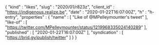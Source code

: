 {
  "kind" : "likes",
  "slug" : "2020/01/r823z",
  "client_id" : "https://indigenous.realize.be",
  "date" : "2020-01-22T16:07:00Z",
  "h" : "h-entry",
  "properties" : {
    "name" : [ "Like of @MPelleymounter's tweet" ],
    "like-of" : [ "https://twitter.com/MPelleymounter/status/1219968335024140289" ],
    "published" : [ "2020-01-22T16:07:00Z" ],
    "syndication" : [ "https://brid.gy/publish/twitter" ]
  }
}
